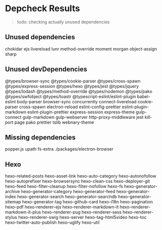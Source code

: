 # Depcheck Results
> todo: checking actually unused dependencies

## Unused dependencies
 chokidar ejs livereload lunr method-override moment morgan object-assign sharp

## Unused devDependencies
 @types/browser-sync @types/cookie-parser @types/cross-spawn @types/express-session @types/hexo @types/jest @types/jquery @types/lodash @types/method-override @types/nodemon @types/pako @types/swfobject @types/toastr @typescript-eslint/eslint-plugin babel-eslint body-parser browser-sync concurrently connect-livereload cookie-parser cross-spawn electron-reload eslint-config-prettier eslint-plugin-markdown eslint-plugin-prettier express-session express-theme gulp-connect gulp-markdown gulp-webserver http-proxy-middleware jest kill-port page pako prettier tslib webnary-theme

## Missing dependencies
 popper.js upath fs-extra ./packages/electron-browser

## Hexo
 hexo-related-posts hexo-asset-link hexo-auto-category hexo-autonofollow hexo-autoprefixer hexo-browsersync hexo-clean-css hexo-deployer-git hexo-feed hexo-filter-cleanup hexo-filter-nofollow hexo-fs hexo-generator-archive hexo-generator-category hexo-generator-feed hexo-generator-index hexo-generator-search hexo-generator-searchdb hexo-generator-sitemap hexo-generator-tag hexo-github-card hexo-i18n hexo-pagination hexo-pdf hexo-renderer-ejs hexo-renderer-markdown-it hexo-renderer-markdown-it-plus hexo-renderer-pug hexo-renderer-sass hexo-renderer-stylus hexo-renderer-swig hexo-server hexo-tag-html5video hexo-toc hexo-twitter-auto-publish hexo-uglify hexo-util